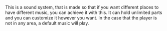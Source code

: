 This is a sound system, that is made so that if you want different places to have different music, you can achieve it with this. It can hold unlimited parts and you can customize it however you want. In the case that the player is not in any area, a default music will play.

